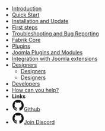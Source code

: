 <!-- markdownlint-disable-next-line first-line-heading -->
- [Introduction](introduction)
- [Quick Start](quick-start)
- [Installation and Update](options.md)
- [First steps](options.md)
- [Troubleshooting and Bug Reporting](options.md)
- [Fabrik Core](options.md)
- [Plugins](options.md)
- [Joomla Plugins and Modules](options.md)
- [Integration with Joomla extensions](options.md)
- [Designers](options.md)
	- [Designers](options.md)
	- [Designers](options.md)
- [Developers](options.md)
- [How can you help?](help.md)
- **Links**
- [![Github](assets/img/github.svg)Github](https://github.com/joomlahenk/fabrik)
- [![Discord](assets/img/github.svg)Join Discord](https://discord.gg/vFV6VaRH)